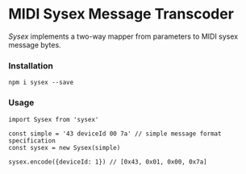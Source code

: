 # MIDI Sysex Message Transcoder

_Sysex_ implements a two-way mapper from parameters to MIDI sysex message bytes.

### Installation

`npm i sysex --save`

### Usage

```
import Sysex from 'sysex'

const simple = '43 deviceId 00 7a' // simple message format specification
const sysex = new Sysex(simple)

sysex.encode({deviceId: 1}) // [0x43, 0x01, 0x00, 0x7a]
```
